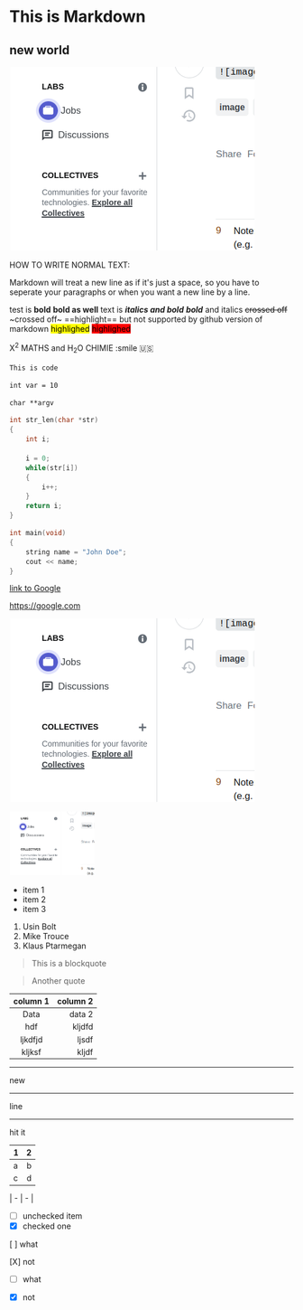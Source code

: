 # This is Markdown
## new world
![image](images/shot_01.png)

HOW TO WRITE NORMAL TEXT:

Markdown will treat a new line as if it's just a space, so you have to seperate your paragraphs or when you want a new line by a line.

test is __bold__ **bold as well**
text is ***italics and bold***
__*bold*__ and italics
~~crossed off~~
~crossed off~
==highlight== but not supported by github version of markdown
<mark color = 'red'>highlighed</mark>
<mark style = "background-color: red;">highlighed</mark>

X<sup>2</sup> MATHS and H<sub>2</sub>O      CHIMIE
:smile
🇺🇸

`This is code`

`int var = 10`

`char **argv`
```c
int str_len(char *str)
{
    int i;

    i = 0;
    while(str[i])
    {
        i++;
    }
    return i;
}
```

```c
int main(void)
{
    string name = "John Doe";
    cout << name;
}
```

[link to Google](https://google.com)

<https://google.com>

![image alt text](./images/shot_01.png)

<img src="./images/shot_01.png" alt="image alt text" style="width:30%;">

- item 1
- item 2
- item 3

1. Usin Bolt
2. Mike Trouce
3. Klaus Ptarmegan

> This is a blockquote

> Another quote

| column 1 | column 2 |
| :--------: | --------: |
| Data     | data 2   |
| hdf      | kljdfd |
| ljkdfjd | ljsdf|
|kljksf|kljdf|

****
new
****
line
****
hit it


| 1 | 2 |
| :- | -: |
| a | b |
| c | d |

| - | - |

- [ ] unchecked item
- [x] checked one

[ ] what

[X] not

- [ ] what
- [x] not

